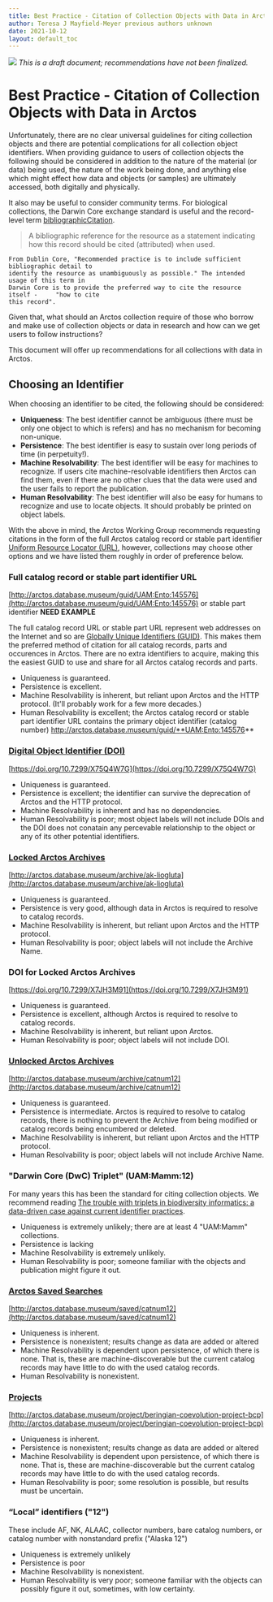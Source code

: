 ```yaml
---
title: Best Practice - Citation of Collection Objects with Data in Arctos
author: Teresa J Mayfield-Meyer previous authors unknown
date: 2021-10-12
layout: default_toc
---
```


![](https://raw.githubusercontent.com/ArctosDB/documentation-wiki/gh-pages/tutorial_images/Bear%20Work%20in%20Progress.JPG)
*This is a draft document; recommendations have not been finalized.*

# Best Practice - Citation of Collection Objects with Data in Arctos

Unfortunately, there are no clear universal guidelines for citing collection objects and there are potential complications for all collection object identifiers. When providing guidance to users of collection objects the following should be considered in addition to the nature of the material (or data) being used, the nature of the work being done, and anything else which might effect how data and objects (or samples) are ultimately accessed, both digitally and physically. 

It also may be useful to consider community terms. For biological collections, the Darwin Core exchange standard is useful and the record-level term <a href="https://dwc.tdwg.org/terms/#dcterms:bibliographicCitation" target="blank">bibliographicCitation</a>.

> A bibliographic reference for the resource as a statement indicating how this record should be cited (attributed) when used.

    From Dublin Core, "Recommended practice is to include sufficient bibliographic detail to 
    identify the resource as unambiguously as possible." The intended usage of this term in 
    Darwin Core is to provide the preferred way to cite the resource itself -     "how to cite 
    this record". 

Given that, what should an Arctos collection require of those who borrow and make use of collection objects or data in research and how can we get users to follow instructions?

This document will offer up recommendations for all collections with data in Arctos.

## Choosing an Identifier

When choosing an identifier to be cited, the following should be considered:

* **Uniqueness**: The best identifier cannot be ambiguous (there must be only one object to which is refers) and has no mechanism for becoming non-unique.
* **Persistence**: The best identifier is easy to sustain over long periods of time (in perpetuity!).
* **Machine Resolvability**: The best identifier will be easy for machines to recognize. If users cite machine-resolvable 
identifiers then Arctos can find them, even if there are no other clues that the data were used and the user fails to report the publication. 
* **Human Resolvability**: The best identifier will also be easy for humans to recognize and use to locate objects. It should probably be printed on object labels.

With the above in mind, the Arctos Working Group recommends requesting citations in the form of the full Arctos catalog record or stable part identifier <a href="https://en.wikipedia.org/wiki/URL" target="_blank">Uniform Resource Locator (URL)</a>, however, collections may choose other options and we have listed them roughly in order of preference below. 

### Full catalog record or stable part identifier URL 

[http://arctos.database.museum/guid/UAM:Ento:145576](http://arctos.database.museum/guid/UAM:Ento:145576) or stable part identifier **NEED EXAMPLE**

The full catalog record URL or stable part URL represent web addresses on the Internet and so are <a href="https://en.wikipedia.org/wiki/Universally_unique_identifier" target="_blank">Globally Unique Identifiers (GUID)</a>. This makes them the preferred method of citation for all catalog records, parts and occurences in Arctos. There are no extra identifiers to acquire, making this the easiest GUID to use and share for all Arctos catalog records and parts.

* Uniqueness is guaranteed.
* Persistence is excellent.
* Machine Resolvability is inherent, but reliant upon Arctos and the HTTP protocol. (It'll probably work for a few more decades.)
* Human Resolvability is excellent; the Arctos catalog record or stable part identifier URL contains the primary object identifier (catalog number) http://arctos.database.museum/guid/**UAM:Ento:145576**

### <a href="https://en.wikipedia.org/wiki/Digital_object_identifier" target="_blank">Digital Object Identifier (DOI)</a> 

[https://doi.org/10.7299/X75Q4W7G](https://doi.org/10.7299/X75Q4W7G)

* Uniqueness is guaranteed.
* Persistence is excellent; the identifier can survive the deprecation of Arctos and the HTTP protocol.
* Machine Resolvability is inherent and has no dependencies.
* Human Resolvability is poor; most object labels will not include DOIs and the DOI does not conatain any percevable relationship to the object or any of its other potential identifiers.

### [Locked Arctos Archives](https://handbook.arctosdb.org/documentation/archive.html#locked-archives) 

[http://arctos.database.museum/archive/ak-liogluta](http://arctos.database.museum/archive/ak-liogluta)

* Uniqueness is guaranteed.
* Persistence is very good, although data in Arctos is required to resolve to catalog records.
* Machine Resolvability is inherent, but reliant upon Arctos and the HTTP protocol. 
* Human Resolvability is poor; object labels will not include the Archive Name.

### DOI for Locked Arctos Archives

[https://doi.org/10.7299/X7JH3M91](https://doi.org/10.7299/X7JH3M91)

* Uniqueness is guaranteed.
* Persistence is excellent, although Arctos is required to resolve to catalog records.
* Machine Resolvability is inherent, but reliant upon Arctos. 
* Human Resolvability is poor; object labels will not include DOI. 

### [Unlocked Arctos Archives](https://handbook.arctosdb.org/documentation/archive.html#unlocked-archives) 

[http://arctos.database.museum/archive/catnum12](http://arctos.database.museum/archive/catnum12)

* Uniqueness is guaranteed.
* Persistence is intermediate. Arctos is required to resolve to catalog records, there is nothing to prevent the Archive from being modified or catalog records being encumbered or deleted.
* Machine Resolvability is inherent, but reliant upon Arctos and the HTTP protocol. 
* Human Resolvability is poor; object labels will not include Archive Name.

### "Darwin Core (DwC) Triplet" (UAM:Mamm:12)

For many years this has been the standard for citing collection objects. We recommend reading <a href="https://doi.org/10.1371/journal.pone.0114069" target="_blank">The trouble with triplets in biodiversity informatics: a data-driven case against current identifier practices</a>. 

* Uniqueness is extremely unlikely; there are at least 4 "UAM:Mamm" collections.
* Persistence is lacking
* Machine Resolvability is extremely unlikely.
* Human Resolvability is poor; someone familiar with the objects and publication might figure it out.


### [Arctos Saved Searches](https://handbook.arctosdb.org/documentation/archive.html#saved-searches) 

[http://arctos.database.museum/saved/catnum12](http://arctos.database.museum/saved/catnum12)

* Uniqueness is inherent.
* Persistence is nonexistent; results change as data are added or altered
* Machine Resolvability is dependent upon persistence, of which there is none. That is, these are machine-discoverable but the current catalog records may have little to do with the used catalog records. 
* Human Resolvability is nonexistent.

### [Projects](https://handbook.arctosdb.org/documentation/projects.html) 

[http://arctos.database.museum/project/beringian-coevolution-project-bcp](http://arctos.database.museum/project/beringian-coevolution-project-bcp)

* Uniqueness is inherent.
* Persistence is nonexistent; results change as data are added or altered
* Machine Resolvability is dependent upon persistence, of which there is none. That is, these are machine-discoverable but the current catalog records may have little to do with the used catalog records. 
* Human Resolvability is poor; some resolution is possible, but results must be uncertain. 

### “Local” identifiers ("12")

These include AF, NK, ALAAC, collector numbers, bare catalog numbers, or catalog number with nonstandard prefix ("Alaska 12") 
  
* Uniqueness is extremely unlikely
* Persistence is poor
* Machine Resolvability is nonexistent. 
* Human Resolvability is very poor; someone familiar with the objects can possibly figure it out, sometimes, with low certainty.